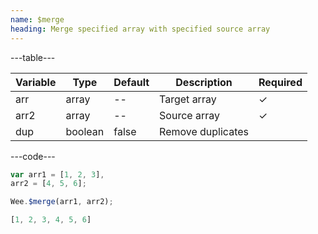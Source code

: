 ```yaml
---
name: $merge
heading: Merge specified array with specified source array
---
```


---table---

| Variable | Type    | Default | Description       | Required |
| -------- | ------- | ------- | ----------------- | -------- |
| arr      | array   | --      | Target array      | &#10003; |
| arr2     | array   | --      | Source array      | &#10003; |
| dup      | boolean | false   | Remove duplicates |          |

---code---

```javascript
var arr1 = [1, 2, 3],
arr2 = [4, 5, 6];

Wee.$merge(arr1, arr2);
```

```javascript
[1, 2, 3, 4, 5, 6]
```